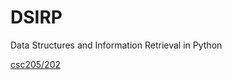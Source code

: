 # DSIRP
Data Structures and Information Retrieval in Python

[csc205/202](https://codeberg.org/achava/csc205)